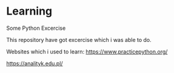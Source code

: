 # Learning
Some Python Excercise



This repository have got excercise which i was able to do.


Websites which i used to learn:
https://www.practicepython.org/

https://analityk.edu.pl/


